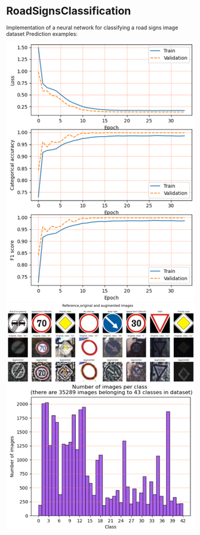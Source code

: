 # RoadSignsClassification
Implementation of a neural network for classifying a road signs image dataset
Prediction examples:

![img1.png](images/img1.png)
![img2.png](images/img2.png)
![img3.png](images/img3.png)
